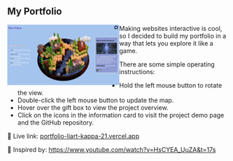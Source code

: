 ## My Portfolio



<img src="./github_imgs/cover.png" alt="screenshoot" style="zoom:25%; float: left;" />



Making websites interactive is cool, so I decided to build my portfolio in a way that lets you explore it like a game.

There are some simple operating instructions:

- Hold the left mouse button to rotate the view.
- Double-click the left mouse button to update the map.
- Hover over the gift box to view the project overview.
- Click on the icons in the information card to visit the project demo page and the GitHub repository.

🔗 Live link: [portfolio-liart-kappa-21.vercel.app](https://portfolio-liart-kappa-21.vercel.app/)

🔗 Inspired by: https://www.youtube.com/watch?v=HsCYEA_UuZA&t=17s